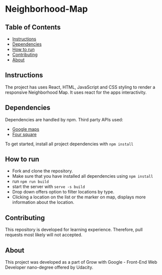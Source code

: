 # Neighborhood-Map

## Table of Contents

* [Instructions](#instructions)
* [Dependencies](#dependencies)
* [How to run](#how-to-run)
* [Contributing](#contributing)
* [About](#about)

## Instructions

The project has uses React, HTML, JavaScript and CSS styling to render a responsive Neighborhood Map.
It uses react for the apps interactivity.

## Dependencies

Dependencies are handled by npm.
Third party APIs used:
* [Google maps](https://developers.google.com/maps/documentation/)
* [Four square](https://developer.foursquare.com/docs)  

To get started, install all project dependencies with `npm install`

## How to run
* Fork and clone the repository.
* Make sure that you have installed all dependencies using `npm install`
* run `npm run build`
* start the server with `serve -s build`
* Drop down offers option to filter locations by type.
* Clicking a location on the list or the marker on map, displays more information about the location.

## Contributing

This repository is developed for learning experience. Therefore, pull requests most likely will not accepted.

## About

This project was developed as a part of Grow with Google - Front-End Web Developer nano-degree offered by Udacity.
